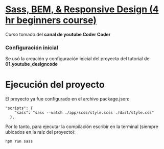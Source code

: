 # [Sass, BEM, & Responsive Design (4 hr beginners course)](https://www.youtube.com/watch?v=jfMHA8SqUL4)
Curso tomado del **canal de youtube Coder Coder**

### Configuración inicial
Se usó la creación y configuración inicial del proyecto del tutorial de **01.youtube_designcode**

# Ejecución del proyecto
El proyecto ya fue configurado en el archivo package.json:
```
"scripts": {
    "sass": "sass --watch ./app/scss/style.scss ./dist/style.css"
  },
```

Por lo tanto, para ejecutar la compilación escribir en la terminal (siempre ubicados en la raíz del proyecto):
```
npm run sass
```